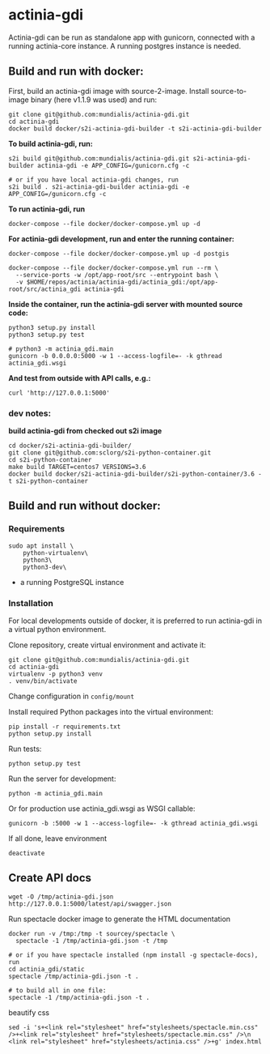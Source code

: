 # actinia-gdi

Actinia-gdi can be run as standalone app with gunicorn, connected with a running actinia-core instance. A running postgres instance is needed.

## Build and run with docker:
First, build an actinia-gdi image with source-2-image. Install source-to-image binary (here v1.1.9 was used) and run:
```
git clone git@github.com:mundialis/actinia-gdi.git
cd actinia-gdi
docker build docker/s2i-actinia-gdi-builder -t s2i-actinia-gdi-builder
```
__To build actinia-gdi, run:__
```
s2i build git@github.com:mundialis/actinia-gdi.git s2i-actinia-gdi-builder actinia-gdi -e APP_CONFIG=/gunicorn.cfg -c

# or if you have local actinia-gdi changes, run
s2i build . s2i-actinia-gdi-builder actinia-gdi -e APP_CONFIG=/gunicorn.cfg -c

```
__To run actinia-gdi, run__
```
docker-compose --file docker/docker-compose.yml up -d
```

__For actinia-gdi development, run and enter the running container:__
```
docker-compose --file docker/docker-compose.yml up -d postgis

docker-compose --file docker/docker-compose.yml run --rm \
  --service-ports -w /opt/app-root/src --entrypoint bash \
  -v $HOME/repos/actinia/actinia-gdi/actinia_gdi:/opt/app-root/src/actinia_gdi actinia-gdi
```

__Inside the container, run the actinia-gdi server with mounted source code:__
```
python3 setup.py install
python3 setup.py test

# python3 -m actinia_gdi.main
gunicorn -b 0.0.0.0:5000 -w 1 --access-logfile=- -k gthread actinia_gdi.wsgi
```

__And test from outside with API calls, e.g.:__
```
curl 'http://127.0.0.1:5000'
```


### dev notes:

__build actinia-gdi from checked out s2i image__
```
cd docker/s2i-actinia-gdi-builder/
git clone git@github.com:sclorg/s2i-python-container.git
cd s2i-python-container
make build TARGET=centos7 VERSIONS=3.6
docker build docker/s2i-actinia-gdi-builder/s2i-python-container/3.6 -t s2i-python-container
```

## Build and run without docker:

### Requirements
```
sudo apt install \
    python-virtualenv\
    python3\
    python3-dev\
```
* a running PostgreSQL instance

### Installation
For local developments outside of docker, it is preferred to run actinia-gdi in a virtual python environment.

Clone repository, create virtual environment and activate it:
```
git clone git@github.com:mundialis/actinia-gdi.git
cd actinia-gdi
virtualenv -p python3 venv
. venv/bin/activate
```

Change configuration in ```config/mount```

Install required Python packages into the virtual environment:
```
pip install -r requirements.txt
python setup.py install
```
Run tests:
```
python setup.py test
```

Run the server for development:
```
python -m actinia_gdi.main
```

Or for production use actinia_gdi.wsgi as WSGI callable:
```
gunicorn -b :5000 -w 1 --access-logfile=- -k gthread actinia_gdi.wsgi

```

If all done, leave environment
```
deactivate
```

## Create API docs
```
wget -O /tmp/actinia-gdi.json http://127.0.0.1:5000/latest/api/swagger.json
```
Run spectacle docker image to generate the HTML documentation
```
docker run -v /tmp:/tmp -t sourcey/spectacle \
  spectacle -1 /tmp/actinia-gdi.json -t /tmp

# or if you have spectacle installed (npm install -g spectacle-docs), run
cd actinia_gdi/static
spectacle /tmp/actinia-gdi.json -t .

# to build all in one file:
spectacle -1 /tmp/actinia-gdi.json -t .
```
beautify css
```
sed -i 's+<link rel="stylesheet" href="stylesheets/spectacle.min.css" />+<link rel="stylesheet" href="stylesheets/spectacle.min.css" />\n    <link rel="stylesheet" href="stylesheets/actinia.css" />+g' index.html
```
